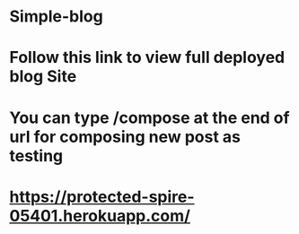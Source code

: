 # Simple-blog
# Follow this link to view full deployed blog Site 
# You can type /compose at the end of url for composing new post as testing
# https://protected-spire-05401.herokuapp.com/
